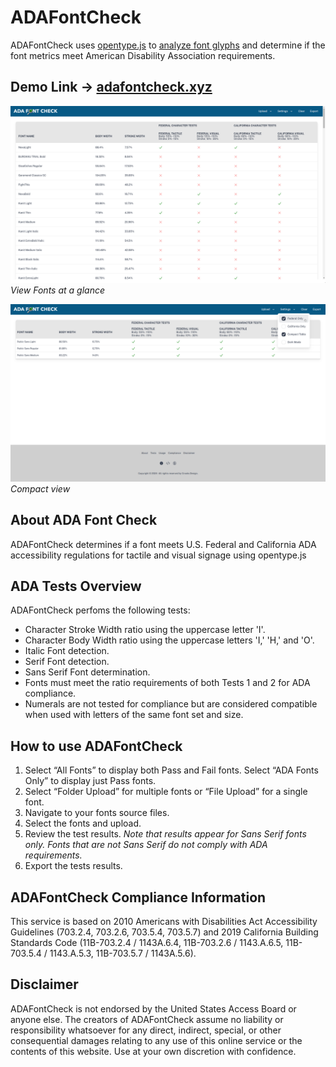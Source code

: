 # ADAFontCheck
ADAFontCheck uses [opentype.js](opentype.js.org) to [analyze font glyphs](opentype.js.org/glyph-inspector.html) and determine if the font metrics meet American Disability Association requirements.

## Demo Link -> [adafontcheck.xyz](https://adafontcheck.xyz/)

![](media/overview3.png)
*View Fonts at a glance*

![](media/compact3.png)
*Compact view*


## About ADA Font Check
ADAFontCheck determines if a font meets U.S. Federal and California ADA accessibility regulations for tactile and visual signage using opentype.js

## ADA Tests Overview
ADAFontCheck perfoms the following tests:
* Character Stroke Width ratio using the uppercase letter 'I'.
* Character Body Width ratio using the uppercase letters 'I,' 'H,' and 'O'.
* Italic Font detection.
* Serif Font detection.
* Sans Serif Font determination.
* Fonts must meet the ratio requirements of both Tests 1 and 2 for ADA compliance.
* Numerals are not tested for compliance but are considered compatible when used with letters of the same font set and size.

## How to use ADAFontCheck
1. Select “All Fonts” to display both Pass and Fail fonts. Select “ADA Fonts Only” to display just Pass fonts.
2. Select “Folder Upload” for multiple fonts or “File Upload” for a single font.
3. Navigate to your fonts source files.
4. Select the fonts and upload.
5. Review the test results. _Note that results appear for Sans Serif fonts only. Fonts that are not Sans Serif do not comply with ADA requirements._
6. Export the tests results.

## ADAFontCheck Compliance Information
This service is based on 2010 Americans with Disabilities Act Accessibility Guidelines (703.2.4, 703.2.6, 703.5.4, 703.5.7) and 2019 California Building Standards Code (11B-703.2.4 / 1143A.6.4, 11B-703.2.6 / 1143.A.6.5, 11B-703.5.4 / 1143.A.5.3, 11B-703.5.7 / 1143A.5.6).

## Disclaimer
ADAFontCheck is not endorsed by the United States Access Board or anyone else.
The creators of ADAFontCheck assume no liability or responsibility whatsoever for any direct, indirect, special, or other consequential damages relating to any use of this online service or the contents of this website.
Use at your own discretion with confidence.
